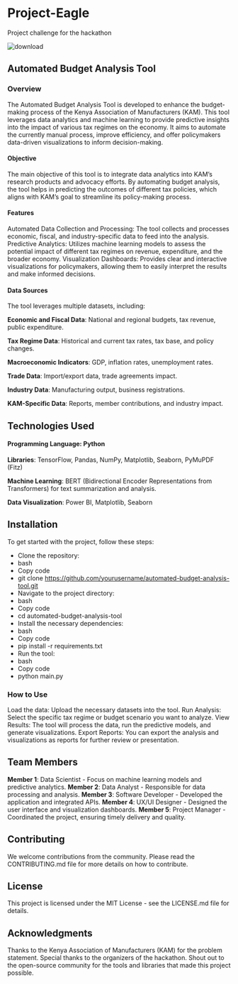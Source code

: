 # Project-Eagle
Project challenge for the hackathon

![download](https://github.com/user-attachments/assets/e5189e22-f2aa-4fce-8ca5-4a3c89575de9)

## Automated Budget Analysis Tool

### Overview
The Automated Budget Analysis Tool is developed to enhance the budget-making process of the Kenya Association of Manufacturers (KAM). This tool leverages data analytics and machine learning to provide predictive insights into the impact of various tax regimes on the economy. It aims to automate the currently manual process, improve efficiency, and offer policymakers data-driven visualizations to inform decision-making.

#### Objective
The main objective of this tool is to integrate data analytics into KAM’s research products and advocacy efforts. By automating budget analysis, the tool helps in predicting the outcomes of different tax policies, which aligns with KAM’s goal to streamline its policy-making process.

#### Features
Automated Data Collection and Processing: The tool collects and processes economic, fiscal, and industry-specific data to feed into the analysis.
Predictive Analytics: Utilizes machine learning models to assess the potential impact of different tax regimes on revenue, expenditure, and the broader economy.
Visualization Dashboards: Provides clear and interactive visualizations for policymakers, allowing them to easily interpret the results and make informed decisions.

#### Data Sources
The tool leverages multiple datasets, including:

**Economic and Fiscal Data**: National and regional budgets, tax revenue, public expenditure.

**Tax Regime Data**: Historical and current tax rates, tax base, and policy changes.

**Macroeconomic Indicators**: GDP, inflation rates, unemployment rates.

**Trade Data**: Import/export data, trade agreements impact.

**Industry Data**: Manufacturing output, business registrations.

**KAM-Specific Data**: Reports, member contributions, and industry impact.

## Technologies Used

#### Programming Language: Python

**Libraries**: TensorFlow, Pandas, NumPy, Matplotlib, Seaborn, PyMuPDF (Fitz)

**Machine Learning**: BERT (Bidirectional Encoder Representations from Transformers) for text summarization and analysis.

**Data Visualization**: Power BI, Matplotlib, Seaborn

## Installation

To get started with the project, follow these steps:

- Clone the repository:
- bash
- Copy code
- git clone https://github.com/yourusername/automated-budget-analysis-tool.git
- Navigate to the project directory:
- bash
- Copy code
- cd automated-budget-analysis-tool
- Install the necessary dependencies:
- bash
- Copy code
- pip install -r requirements.txt
- Run the tool:
- bash
- Copy code
- python main.py

### How to Use
Load the data: Upload the necessary datasets into the tool.
Run Analysis: Select the specific tax regime or budget scenario you want to analyze.
View Results: The tool will process the data, run the predictive models, and generate visualizations.
Export Reports: You can export the analysis and visualizations as reports for further review or presentation.

## Team Members
**Member 1**: Data Scientist - Focus on machine learning models and predictive analytics.
**Member 2**: Data Analyst - Responsible for data processing and analysis.
**Member 3**: Software Developer - Developed the application and integrated APIs.
**Member 4**: UX/UI Designer - Designed the user interface and visualization dashboards.
**Member 5**: Project Manager - Coordinated the project, ensuring timely delivery and quality.

## Contributing
We welcome contributions from the community. Please read the CONTRIBUTING.md file for more details on how to contribute.

## License
This project is licensed under the MIT License - see the LICENSE.md file for details.

## Acknowledgments
Thanks to the Kenya Association of Manufacturers (KAM) for the problem statement.
Special thanks to the organizers of the hackathon.
Shout out to the open-source community for the tools and libraries that made this project possible.
